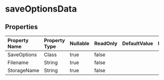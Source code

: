 # **saveOptionsData**

 

## **Properties**

| Property Name | Property Type | Nullable |  ReadOnly | DefaultValue | Description | 
| :- | :- | :- |:- |  :- | :- |
|SaveOptions|Class|true|false |  ||
|Filename|String|true|false |  ||
|StorageName|String|true|false |  ||

